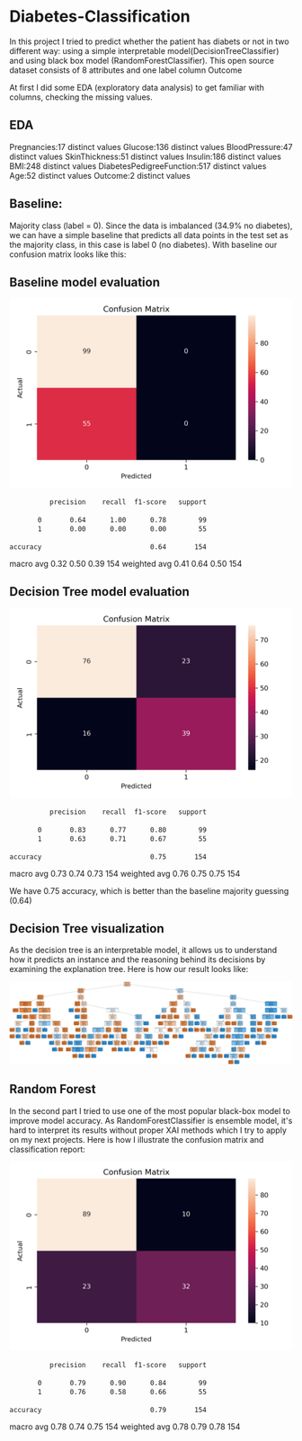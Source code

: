 # Diabetes-Classification
In this project I tried to predict whether the patient has diabets or not in two different way: using a simple interpretable model(DecisionTreeClassifier) and using black box model (RandomForestClassifier). This open source dataset consists of 8 attributes and one label column Outcome

At first I did some EDA (exploratory data analysis) to get familiar with columns, checking the missing values.

## EDA
Pregnancies:17 distinct values
Glucose:136 distinct values
BloodPressure:47 distinct values
SkinThickness:51 distinct values
Insulin:186 distinct values
BMI:248 distinct values
DiabetesPedigreeFunction:517 distinct values
Age:52 distinct values
Outcome:2 distinct values

## Baseline: 
Majority class (label = 0). Since the data is imbalanced (34.9% no diabetes), we can have a simple baseline that predicts all data points in the test set as the majority class, in this case is label 0 (no diabetes). With baseline our confusion matrix looks like this:

## Baseline model evaluation

![Confusion Matrix](baseline_confusion_matrix.png)

              precision    recall  f1-score   support

           0       0.64      1.00      0.78        99
           1       0.00      0.00      0.00        55

    accuracy                           0.64       154
   macro avg       0.32      0.50      0.39       154
weighted avg       0.41      0.64      0.50       154


## Decision Tree model evaluation
![Confusion Matrix](dt_confusion_matrix.png)

              precision    recall  f1-score   support

           0       0.83      0.77      0.80        99
           1       0.63      0.71      0.67        55

    accuracy                           0.75       154
   macro avg       0.73      0.74      0.73       154
weighted avg       0.76      0.75      0.75       154

We have 0.75 accuracy, which is better than the baseline majority guessing (0.64)

## Decision Tree visualization
As the decision tree is an interpretable model, it allows us to understand how it predicts an instance and the reasoning behind its decisions by examining the explanation tree. Here is how our result looks like:

![Decision Tree](decision_tree.png)

## Random Forest
In the second part I tried to use one of the most popular black-box model to improve model accuracy. As RandomForestClassifier is ensemble model, it's hard to interpret its results without proper XAI methods which I try to apply on my next projects. Here is how I illustrate the confusion matrix and classification report:

![Confusion Matrix](rf_confusion_matrix.png)

              precision    recall  f1-score   support

           0       0.79      0.90      0.84        99
           1       0.76      0.58      0.66        55

    accuracy                           0.79       154
   macro avg       0.78      0.74      0.75       154
weighted avg       0.78      0.79      0.78       154
